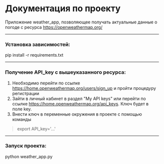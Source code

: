 # Документация по проекту

Приложение weather_app, позволяющее получать актуальные данные о погоде с ресурса 
https://openweathermap.org/

---

### Установка зависимостей:

pip install -r requirements.txt

---

### Получение API_key c вышеуказанного ресурса:

1. Необходимо перейти по ссылке https://home.openweathermap.org/users/sign_up и 
пройти процедуру регистрации
2. Зайти в личный кабинет в раздел "My API keys" или 
перейти по ссылке https://home.openweathermap.org/api_keys. Ключ будет в поле key.
3. Внести ключ в переменные окружения в проекте с помощью команды  
>export API_key='...'

---

### Запуск проекта:

python weather_app.py
